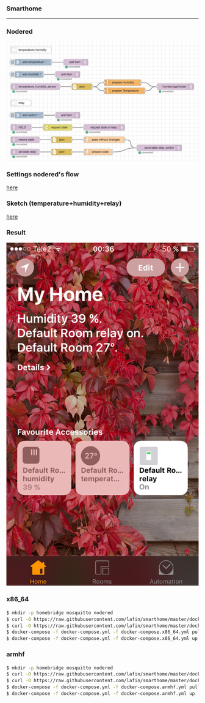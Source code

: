 ### Smarthome
___

### Nodered
![](flow.png)

### Settings nodered's flow
[here](example/flow1.json)

### Sketch (temperature+humidity+relay)
[here](example/example1.ino)

### Result
![](screen.png)

### x86_64
```bash
$ mkdir -p homebridge mosquitto nodered
$ curl -O https://raw.githubusercontent.com/lafin/smarthome/master/docker-compose.yml
$ curl -O https://raw.githubusercontent.com/lafin/smarthome/master/docker-compose.x86_64.yml
$ docker-compose -f docker-compose.yml -f docker-compose.x86_64.yml pull
$ docker-compose -f docker-compose.yml -f docker-compose.x86_64.yml up
```

### armhf
```bash
$ mkdir -p homebridge mosquitto nodered
$ curl -O https://raw.githubusercontent.com/lafin/smarthome/master/docker-compose.yml
$ curl -O https://raw.githubusercontent.com/lafin/smarthome/master/docker-compose.armhf.yml
$ docker-compose -f docker-compose.yml -f docker-compose.armhf.yml pull
$ docker-compose -f docker-compose.yml -f docker-compose.armhf.yml up
```
